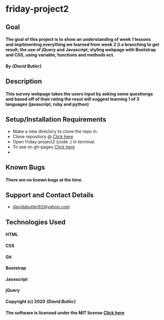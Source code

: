# friday-project2

## Goal

#### The goal of this project is to show an understanding of week 1 lessons and implimenting everything we learned from week 2 (i.e branching to get result, the use of jQuery and Javascript, styling webpage with Bootstrap and CSS, using variable, functions and methods ect.
#### By _**{David Butler}**_

## Description
#### This survey webpage takes the users input by asking some questiongs and based off of their rating the resut will suggest learning 1 of 3 languages (javascript, ruby and python)

## Setup/Installation Requirements
* Make a new directory to clone the repo in.
* Clone repository @ [Click here](https://github.com/davidabutler92/friday-project2.git)
* Open friday-project2 (code .) in terminal.
* To see on gh-pages [Click here](https://davidabutler92.github.io/friday-project2/)  
* 

## Known Bugs 
#### There are no known bugs at the time.

## Support and Contact Details
* davidabutler92@yahoo.com

## Technologies Used 
#### HTML
#### CSS
#### Git 
#### Bootstrap
#### Javascript
#### jQuery 

#### Copyright (c) 2020 **_{David Butler}_**
#### The software is licensed under the MIT license [Click here](LICENSE.md)
